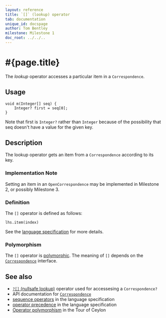 ```yaml
---
layout: reference
title: `[]` (lookup) operator
tab: documentation
unique_id: docspage
author: Tom Bentley
milestone: Milestone 1
doc_root: ../../..
---
```


# #{page.title}

The *lookup* operator accesses a particular item in a `Correspondence`.

## Usage 

    void m(Integer[] seq) {
        Integer? first = seq[0];
    }

Note that first is `Integer?` rather than `Integer` because of the 
possibility that seq doesn't have a value for the given key.

## Description

The lookup operator gets an item from a 
`Correspondence` according to its key.

### Implementation Note

<!-- M3 -->
Setting an item in an `OpenCorrespondence` may be implemented in Milestone 2,
or possibly Milestone 3.

### Definition

The `[]` operator is defined as follows:

<!-- no-check -->
    lhs.item(index)

See the [language specification](#{page.doc_root}/#{site.urls.spec_relative}#listmap) for 
more details.

### Polymorphism

The `[]` operator is [polymorphic](#{page.doc_root}/reference/operator/operator-polymorphism). 
The meaning of `[]` depends on the 
[`Correspondence`](#{page.doc_root}/api/ceylon/language/interface_Correspondence.html) 
interface.

## See also

* [`?[]` (nullsafe lookup)](../nullsafe-lookup) operator used for accessesing 
  a `Correspondence?`
* API documentation for [`Correspondence`](#{page.doc_root}/api/ceylon/language/interface_Correspondence.html) 
* [sequence operators](#{page.doc_root}/#{site.urls.spec_relative}#listmap) in the 
  language specification
* [operator precedence](#{page.doc_root}/#{site.urls.spec_relative}#operatorprecedence) in the 
  language specification
* [Operator polymorphism](#{page.doc_root}/tour/language-module/#operator_polymorphism) 
  in the Tour of Ceylon

